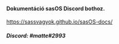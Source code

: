 #### Dokumentáció sasOS Discord bothoz.
https://sassvagyok.github.io/sasOS-docs/

##### Discord: #matte#2993